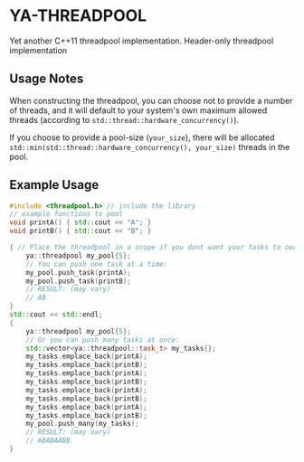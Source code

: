 # YA-THREADPOOL
Yet another C++11 threadpool implementation. Header-only threadpool implementation 

## Usage Notes
When constructing the threadpool, you can choose not to provide a number of threads,
and it will default to your system's own maximum allowed threads (according to `std::thread::hardware_concurrency()`).

If you choose to provide a pool-size (`your_size`), there will be allocated `std::min(std::thread::hardware_concurrency(), your_size)` threads in the pool.

## Example Usage
```c++
#include <threadpool.h> // include the library
// example functions to pool
void printA() { std::cout << "A"; }
void printB() { std::cout << "B"; }

{ // Place the threadpool in a scope if you dont want your tasks to overlap
    ya::threadpool my_pool{5};
    // You can push one task at a time:
    my_pool.push_task(printA);
    my_pool.push_task(printB);
    // RESULT: (may vary)
    // AB
}
std::cout << std::endl;
{
    ya::threadpool my_pool{5};
    // Or you can push many tasks at once:
    std::vector<ya::threadpool::task_t> my_tasks{};
    my_tasks.emplace_back(printA);
    my_tasks.emplace_back(printB);
    my_tasks.emplace_back(printA);
    my_tasks.emplace_back(printB);
    my_tasks.emplace_back(printA);
    my_tasks.emplace_back(printB);
    my_tasks.emplace_back(printA);
    my_tasks.emplace_back(printB);
    my_pool.push_many(my_tasks);
    // RESULT: (may vary)
    // ABABAABB
}
```
